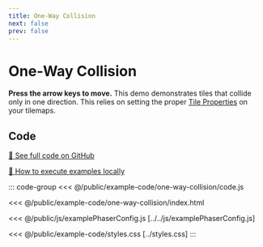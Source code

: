 ```yaml
---
title: One-Way Collision
next: false
prev: false
---
```


<script setup>
import ExampleFrame from '../../components/ExampleFrame.vue';
</script>

# One-Way Collision

**Press the arrow keys to move.** This demo demonstrates tiles that collide only in one direction. This relies on setting the proper [Tile Properties](../../p/tile-properties) on your tilemaps.

<ExampleFrame :src="'../../example-code/one-way-collision/index.html'" />

## Code

[:link: See full code on GitHub](https://github.com/Annoraaq/grid-engine/tree/master/docs/public/example-code/one-way-collision)

[:open_book: How to execute examples locally](https://annoraaq.github.io/grid-engine/usage/execute-examples-locally/index.html)

::: code-group
<<< @/public/example-code/one-way-collision/code.js

<<< @/public/example-code/one-way-collision/index.html

<<< @/public/js/examplePhaserConfig.js [../../js/examplePhaserConfig.js]

<<< @/public/example-code/styles.css [../styles.css]
:::
